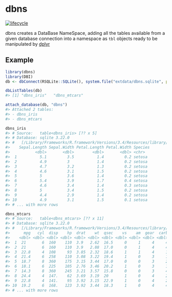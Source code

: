 <!-- README.md is generated from README.Rmd. Please edit that file -->
dbns
====

[![lifecycle](https://img.shields.io/badge/lifecycle-experimental-orange.svg)](https://www.tidyverse.org/lifecycle/#experimental)

dbns creates a DataBase NameSpace, adding all the tables available from
a given database connection into a namespace as `tbl` objects ready to
be manipulated by
[dplyr](https://cran.r-project.org/web/packages/dplyr/index.html)

Example
-------

``` r
library(dbns)
library(DBI)
db <- dbConnect(RSQLite::SQLite(), system.file("extdata/dbns.sqlite", package = "dbns"))

dbListTables(db)
#> [1] "dbns_iris"   "dbns_mtcars"

attach_database(db, "dbns")
#> Attached 2 tables:
#> - dbns_iris 
#> - dbns_mtcars

dbns_iris
#> # Source:   table<dbns_iris> [?? x 5]
#> # Database: sqlite 3.22.0
#> #   [/Library/Frameworks/R.framework/Versions/3.4/Resources/library/dbns/extdata/dbns.sqlite]
#>    Sepal.Length Sepal.Width Petal.Length Petal.Width Species
#>           <dbl>       <dbl>        <dbl>       <dbl> <chr>  
#>  1          5.1         3.5          1.4         0.2 setosa 
#>  2          4.9         3            1.4         0.2 setosa 
#>  3          4.7         3.2          1.3         0.2 setosa 
#>  4          4.6         3.1          1.5         0.2 setosa 
#>  5          5           3.6          1.4         0.2 setosa 
#>  6          5.4         3.9          1.7         0.4 setosa 
#>  7          4.6         3.4          1.4         0.3 setosa 
#>  8          5           3.4          1.5         0.2 setosa 
#>  9          4.4         2.9          1.4         0.2 setosa 
#> 10          4.9         3.1          1.5         0.1 setosa 
#> # ... with more rows

dbns_mtcars
#> # Source:   table<dbns_mtcars> [?? x 11]
#> # Database: sqlite 3.22.0
#> #   [/Library/Frameworks/R.framework/Versions/3.4/Resources/library/dbns/extdata/dbns.sqlite]
#>      mpg   cyl  disp    hp  drat    wt  qsec    vs    am  gear  carb
#>    <dbl> <dbl> <dbl> <dbl> <dbl> <dbl> <dbl> <dbl> <dbl> <dbl> <dbl>
#>  1  21       6  160    110  3.9   2.62  16.5     0     1     4     4
#>  2  21       6  160    110  3.9   2.88  17.0     0     1     4     4
#>  3  22.8     4  108     93  3.85  2.32  18.6     1     1     4     1
#>  4  21.4     6  258    110  3.08  3.22  19.4     1     0     3     1
#>  5  18.7     8  360    175  3.15  3.44  17.0     0     0     3     2
#>  6  18.1     6  225    105  2.76  3.46  20.2     1     0     3     1
#>  7  14.3     8  360    245  3.21  3.57  15.8     0     0     3     4
#>  8  24.4     4  147.    62  3.69  3.19  20       1     0     4     2
#>  9  22.8     4  141.    95  3.92  3.15  22.9     1     0     4     2
#> 10  19.2     6  168.   123  3.92  3.44  18.3     1     0     4     4
#> # ... with more rows
```
